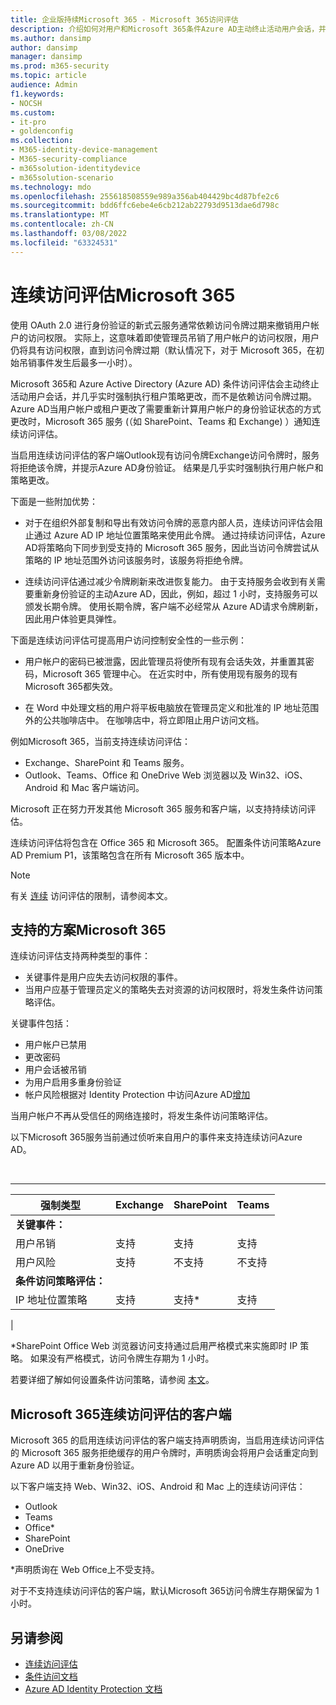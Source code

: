 ```yaml
---
title: 企业版持续Microsoft 365 - Microsoft 365访问评估
description: 介绍如何对用户和Microsoft 365条件Azure AD主动终止活动用户会话，并近实时强制执行租户策略更改。
ms.author: dansimp
author: dansimp
manager: dansimp
ms.prod: m365-security
ms.topic: article
audience: Admin
f1.keywords:
- NOCSH
ms.custom:
- it-pro
- goldenconfig
ms.collection:
- M365-identity-device-management
- M365-security-compliance
- m365solution-identitydevice
- m365solution-scenario
ms.technology: mdo
ms.openlocfilehash: 255618508559e989a356ab404429bc4d87bfe2c6
ms.sourcegitcommit: bdd6ffc6ebe4e6cb212ab22793d9513dae6d798c
ms.translationtype: MT
ms.contentlocale: zh-CN
ms.lasthandoff: 03/08/2022
ms.locfileid: "63324531"
---
```

# <a name="continuous-access-evaluation-for-microsoft-365"></a>连续访问评估Microsoft 365

使用 OAuth 2.0 进行身份验证的新式云服务通常依赖访问令牌过期来撤销用户帐户的访问权限。 实际上，这意味着即使管理员吊销了用户帐户的访问权限，用户仍将具有访问权限，直到访问令牌过期（默认情况下，对于 Microsoft 365，在初始吊销事件发生后最多一小时）。

Microsoft 365和 Azure Active Directory (Azure AD) 条件访问评估会主动终止活动用户会话，并几乎实时强制执行租户策略更改，而不是依赖访问令牌过期。 Azure AD当用户帐户或租户更改了需要重新计算用户帐户的身份验证状态的方式更改时，Microsoft 365 服务 (（如 SharePoint、Teams 和 Exchange) ）通知连续访问评估。

当启用连续访问评估的客户端Outlook现有访问令牌Exchange访问令牌时，服务将拒绝该令牌，并提示Azure AD身份验证。 结果是几乎实时强制执行用户帐户和策略更改。

下面是一些附加优势：

- 对于在组织外部复制和导出有效访问令牌的恶意内部人员，连续访问评估会阻止通过 Azure AD IP 地址位置策略来使用此令牌。 通过持续访问评估，Azure AD将策略向下同步到受支持的 Microsoft 365 服务，因此当访问令牌尝试从策略的 IP 地址范围外访问该服务时，该服务将拒绝令牌。

- 连续访问评估通过减少令牌刷新来改进恢复能力。 由于支持服务会收到有关需要重新身份验证的主动Azure AD，因此，例如，超过 1 小时，支持服务可以颁发长期令牌。 使用长期令牌，客户端不必经常从 Azure AD请求令牌刷新，因此用户体验更具弹性。

下面是连续访问评估可提高用户访问控制安全性的一些示例：

- 用户帐户的密码已被泄露，因此管理员将使所有现有会话失效，并重置其密码，Microsoft 365 管理中心。 在近实时中，所有使用现有服务的现有Microsoft 365都失效。

- 在 Word 中处理文档的用户将平板电脑放在管理员定义和批准的 IP 地址范围外的公共咖啡店中。 在咖啡店中，将立即阻止用户访问文档。

例如Microsoft 365，当前支持连续访问评估：

- Exchange、SharePoint 和 Teams 服务。
- Outlook、Teams、Office 和 OneDrive Web 浏览器以及 Win32、iOS、Android 和 Mac 客户端访问。

Microsoft 正在努力开发其他 Microsoft 365 服务和客户端，以支持持续访问评估。

连续访问评估将包含在 Office 365 和 Microsoft 365。 配置条件访问策略Azure AD Premium P1，该策略包含在所有 Microsoft 365 版本中。

> [!NOTE]
> 有关 [连续](/azure/active-directory/conditional-access/concept-continuous-access-evaluation#limitations) 访问评估的限制，请参阅本文。

## <a name="scenarios-supported-by-microsoft-365"></a>支持的方案Microsoft 365

连续访问评估支持两种类型的事件：

- 关键事件是用户应失去访问权限的事件。
- 当用户应基于管理员定义的策略失去对资源的访问权限时，将发生条件访问策略评估。

关键事件包括：

- 用户帐户已禁用
- 更改密码
- 用户会话被吊销
- 为用户启用多重身份验证
- 帐户风险根据对 Identity Protection 中访问Azure AD[增加](/azure/active-directory/identity-protection/overview-identity-protection)

当用户帐户不再从受信任的网络连接时，将发生条件访问策略评估。

以下Microsoft 365服务当前通过侦听来自用户的事件来支持连续访问Azure AD。

<br>

****

|强制类型|Exchange|SharePoint|Teams|
|---|---|---|---|
|**关键事件：**||||
|用户吊销|支持|支持|支持|
|用户风险|支持|不支持|不支持|
|**条件访问策略评估：**||||
|IP 地址位置策略|支持|支持\*|支持|
|

\*SharePoint Office Web 浏览器访问支持通过启用严格模式来实施即时 IP 策略。 如果没有严格模式，访问令牌生存期为 1 小时。

若要详细了解如何设置条件访问策略，请参阅 [本文](/azure/active-directory/conditional-access/overview)。

## <a name="microsoft-365-clients-supporting-continuous-access-evaluation"></a>Microsoft 365连续访问评估的客户端

Microsoft 365 的启用连续访问评估的客户端支持声明质询，当启用连续访问评估的 Microsoft 365 服务拒绝缓存的用户令牌时，声明质询会将用户会话重定向到 Azure AD 以用于重新身份验证。

以下客户端支持 Web、Win32、iOS、Android 和 Mac 上的连续访问评估：

- Outlook
- Teams
- Office\*
- SharePoint
- OneDrive

\*声明质询在 Web Office上不受支持。

对于不支持连续访问评估的客户端，默认Microsoft 365访问令牌生存期保留为 1 小时。

## <a name="see-also"></a>另请参阅

- [连续访问评估](/azure/active-directory/conditional-access/concept-continuous-access-evaluation)
- [条件访问文档](/azure/active-directory/conditional-access/overview)
- [Azure AD Identity Protection 文档](/azure/active-directory/identity-protection/overview-identity-protection)

